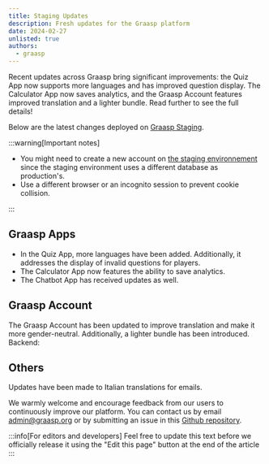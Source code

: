 ```yaml
---
title: Staging Updates
description: Fresh updates for the Graasp platform
date: 2024-02-27
unlisted: true
authors:
  - graasp
---
```


Recent updates across Graasp bring significant improvements: the Quiz App now supports more languages and has improved question display. The Calculator App now saves analytics, and the Graasp Account features improved translation and a lighter bundle. Read further to see the full details!

<!-- truncate -->

Below are the latest changes deployed on [Graasp Staging](https://builder.stage.graasp.org).

:::warning[Important notes]

- You might need to create a new account on [the staging environnement](https://auth.stage.graasp.org) since the staging environment uses a different database as production's.
- Use a different browser or an incognito session to prevent cookie collision.

:::

<!-- New changes -->

## Graasp Apps

- In the Quiz App, more languages have been added. Additionally, it addresses the display of invalid questions for players.
- The Calculator App now features the ability to save analytics.
- The Chatbot App has received updates as well.

## Graasp Account

The Graasp Account has been updated to improve translation and make it more gender-neutral. Additionally, a lighter bundle has been introduced.
Backend:

## Others

Updates have been made to Italian translations for emails.

We warmly welcome and encourage feedback from our users to continuously improve our platform. You can contact us by email [admin@graasp.org](mailto:admin@graasp.org) or by submitting an issue in this [Github repository](https://github.com/graasp/graasp-feedback).

:::info[For editors and developers]
Feel free to update this text before we officially release it using the "Edit this page" button at the end of the article
:::
